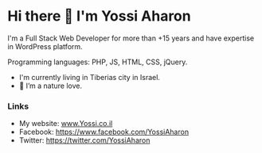 # Hi there 👋 I'm Yossi Aharon

I'm a Full Stack Web Developer for more than +15 years and have expertise in WordPress platform.

Programming languages: PHP, JS, HTML, CSS, jQuery.

- I'm currently living in Tiberias city in Israel.
- 🌱 I’m a nature love. 

### Links
- My website: www.Yossi.co.il
- Facebook: https://www.facebook.com/YossiAharon
- Twitter: https://twitter.com/YossiAharon


